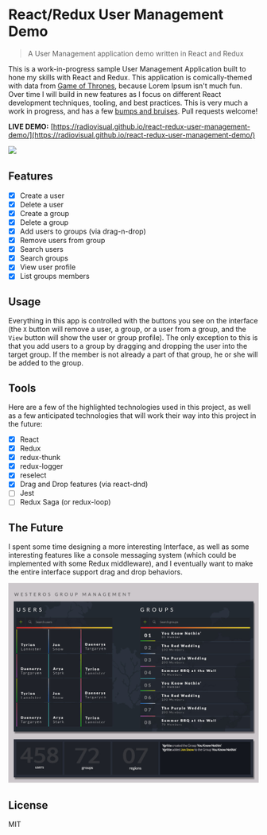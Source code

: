 # React/Redux User Management Demo

> A User Management application demo written in React and Redux

This is a work-in-progress sample User Management Application built to hone my skills with React and Redux. This application
is comically-themed with data from [Game of Thrones](https://en.wikipedia.org/wiki/Game_of_Thrones), because Lorem Ipsum isn't much fun.
 Over time I will build in new features as I focus on different React development techniques, tooling, and best practices.
This is very much a work in progress, and has a few [bumps and bruises](https://github.com/radiovisual/react-redux-user-management-demo/issues). Pull requests welcome!

**LIVE DEMO:** [https://radiovisual.github.io/react-redux-user-management-demo/](https://radiovisual.github.io/react-redux-user-management-demo/)

![](media/demo.gif)

## Features

- [x] Create a user
- [x] Delete a user
- [x] Create a group
- [x] Delete a group
- [x] Add users to groups (via drag-n-drop)
- [x] Remove users from group
- [x] Search users
- [x] Search groups
- [x] View user profile
- [x] List groups members

## Usage

Everything in this app is controlled with the buttons you see on the interface (the `X` button will remove a user, a group, or a user from a group,
and the `View` button will show the user or group profile). The only exception to this is that you add users to a group by dragging and dropping the user
into the target group. If the member is not already a part of that group, he or she will be added to the group.
## Tools

Here are a few of the highlighted technologies used in this project, as well as a few anticipated technologies
that will work their way into this project in the future:

- [x] React
- [x] Redux
- [x] redux-thunk
- [x] redux-logger
- [x] reselect
- [x] Drag and Drop features (via react-dnd)
- [ ] Jest
- [ ] Redux Saga (or redux-loop)

## The Future

I spent some time designing a more interesting Interface, as well as some interesting features like a
console messaging system (which could be implemented with some Redux middleware), and I eventually want
to make the entire interface support drag and drop behaviors.

![](media/screenshot-future.jpg)

## License

MIT
